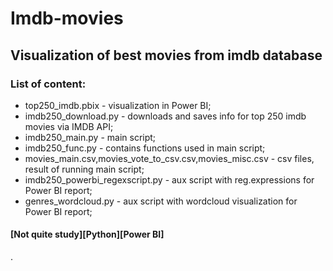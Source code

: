 # Imdb-movies  
## Visualization of best movies from imdb database  
### List of content:  
+ top250_imdb.pbix - visualization in Power BI;  
+ imdb250_download.py - downloads and saves info for top 250 imdb movies via IMDB API;  
+ imdb250_main.py - main script;  
+ imdb250_func.py - contains functions used in main script;  
+ movies_main.csv,movies_vote_to_csv.csv,movies_misc.csv - csv files, result of running main script;    
+ imdb250_powerbi_regexscript.py - aux script with reg.expressions for Power BI report;    
+ genres_wordcloud.py - aux script with wordcloud visualization for Power BI report; 
   
#### [Not quite study][Python][Power BI]

.   

